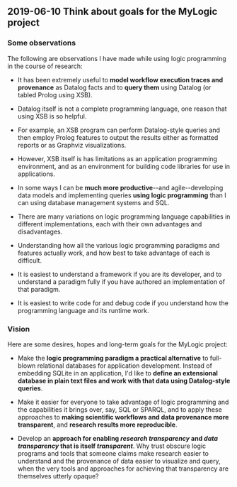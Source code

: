 ## 2019-06-10 Think about goals for the MyLogic project

### Some observations
The following are observations I have made while using logic programming in the course of research:

- It has been extremely useful to **model workflow execution traces and provenance** as Datalog facts and to **query them** using Datalog (or tabled Prolog using XSB).

- Datalog itself is not a complete programming language, one reason that using XSB is so helpful.  

- For example, an XSB program can perform Datalog-style queries and then employ Prolog features to output the results either as formatted reports or as Graphviz visualizations.

- However, XSB itself is has limitations as an application programming environment, and as an environment for building code libraries for use in applications.

- In some ways I can be **much more productive**--and agile--developing data models and implementing queries **using logic programming** than I can using database management systems and SQL.

- There are many variations on logic programming language capabilities in different implementations, each with their own advantages and disadvantages.

- Understanding how all the various logic programming paradigms and features actually work, and how best to take advantage of each is difficult.

- It is easiest to understand a framework if you are its developer, and to understand a paradigm fully if you have authored an implementation of that paradigm.

- It is easiest to write code for and debug code if you understand how the programming language and its runtime work.

### Vision

Here are some desires, hopes and long-term goals for the MyLogic project:
- Make the **logic programming paradigm a practical alternative** to full-blown relational databases for application development.  Instead of embedding SQLite in an application, I'd like to **define an extensional database in plain text files and work with that data using Datalog-style queries**.

- Make it easier for everyone to take advantage of logic programming and the capabilities it brings over, say, SQL or SPARQL, and to apply these approaches to **making scientific workflows and data provenance more transparent**, and **research results more reproducible**.

-  Develop an **approach for enabling *research transparency* and *data transparency* that is itself *transparent***.  Why trust obscure logic programs and tools that someone claims make research easier to understand and the provenance of data easier to visualize and query, when the very tools and approaches for achieving that transparency are themselves utterly opaque?  






 
